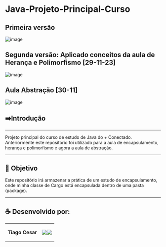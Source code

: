# Java-Projeto-Principal-Curso

## Primeira versão
![image](https://github.com/TiagoUniverse/Java-Aula---Encapsulamento/assets/71237410/419a2756-7b8c-4ebf-bf7f-261d3abba04c)


## Segunda versão: Aplicado conceitos da aula de Herança e Polimorfismo [29-11-23]
![image](https://github.com/TiagoUniverse/Java-Aula---Encapsulamento/assets/71237410/4bcf63f7-eb1f-4f94-ab3b-33c9ee3e2dad)

## Aula Abstração [30-11]
![image](https://github.com/TiagoUniverse/Java-Projeto-Principal-Curso/assets/71237410/f040ff7f-7a52-4a89-b072-bbea169e5ea9)



## ➡️Introdução
----------------------
Projeto principal do curso de estudo de Java do + Conectado. Anteriormente este repositório foi utilizado para a aula de encapsulamento, herança e polimorfismo e agora a aula de abstração.

---

## 🎯 Objetivo
Este repositório irá armazenar a prática de um estudo de encapsulamento, onde minha classe de Cargo está encapsulada dentro de uma pasta (package).



---


## ☕ Desenvolvido por:

<table>
  <tbody>

<tr>
    <td><p align="left-center"><b>Tiago Cesar</b></p></td>
    <td><a href="https://github.com/TiagoUniverse" target="_blank"><img loading="lazy" src="https://img.shields.io/badge/GitHub-100000?style=for-the-badge&logo=github&logoColor=white" target="_blank" align="center"></a><a href="https://www.linkedin.com/in/tiago-lopes--/" target="_blank"><img loading="lazy" src="https://img.shields.io/badge/-LinkedIn-%230077B5?style=for-the-badge&logo=linkedin&logoColor=white" target="_blank" align="center"></a></td>
  </tr>

  </tbody>
 </table>
